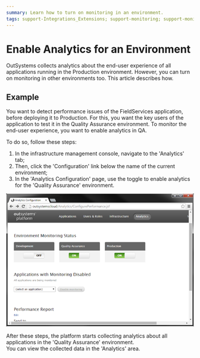 ```yaml
---
summary: Learn how to turn on monitoring in an environment.
tags: support-Integrations_Extensions; support-monitoring; support-monitoring-overview
---
```


# Enable Analytics for an Environment

OutSystems collects analytics about the end-user experience of all applications running in the Production environment. However, you can turn on monitoring in other environments too. This article describes how.

## Example

You want to detect performance issues of the FieldServices application, before deploying it to Production. For this, you want the key users of the application to test it in the Quality Assurance environment. To monitor the end-user experience, you want to enable analytics in QA.

To do so, follow these steps:

1. In the infrastructure management console, navigate to the 'Analytics' tab;
1. Then, click the 'Configuration' link below the name of the current environment;
1. In the 'Analytics Configuration' page, use the toggle to enable analytics for the 'Quality Assurance' environment.

![](images/enable-analytics-for-an-environment.png)



After these steps, the platform starts collecting analytics about all applications in the 'Quality Assurance' environment.   
You can view the collected data in the 'Analytics' area.
